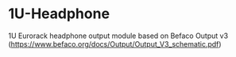# 1U-Headphone
1U Eurorack headphone output module based on Befaco Output v3 (https://www.befaco.org/docs/Output/Output_V3_schematic.pdf)
